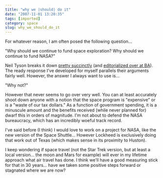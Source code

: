 ```yaml
---
title: "why we |should| do it"
date: "2007-11-01 13:20:35"
tags: [imported]
category: space
slug: why_we_should_do_it
---
```


For whatever reason, I am often posed the following question...

"Why should we continue to fund space exploration? Why should we continue to fund NASA?"

Neil Tyson breaks it down <a href="http://www.parade.com/articles/editions/2007/edition_08-05-2007/Space">pretty succinctly</a> (and <a href="http://www.badastronomy.com/bablog/2007/08/06/neil-tyson-on-exploring-space/">editorialized over at BA</a>). The ready response I've developed for myself parallels their arguments fairly well. However, the answer I always want to use is...

"Why not?"

However that never seems to go over very well. You can at least accurately shoot down anyone with a notion that the space program is "expensive" or is a "waste of our tax dollars." As a function of government spending, it is a minuscule amount and the benefits received (while never planned for) dwarf this in orders of magnitude. I'm not about to defend the NASA bureaucracy, which has an incredibly woeful track record.

I've said before (I think) I would love to work on a project for NASA, like the new version of the Space Shuttle... However Lockheed is exclusively doing that work out of Texas (which makes sense in its proximity to Huston).

I keep wondering if space travel (not the Star Trek version, but at least a local version... the moon and Mars for example) will ever in my lifetime approach what air travel has done. I think we'll have a good measuring stick for that in 30 years... have we taken some positive steps forward or stagnated where we are now?
